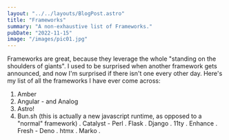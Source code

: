 ```yaml
---
layout: "../../layouts/BlogPost.astro"
title: "Frameworks"
summary: "A non-exhaustive list of Frameworks."
pubDate: "2022-11-15"
image: "/images/pic01.jpg"
---
```


Frameworks are great, because they leverage the whole "standing on the shoulders of giants". I used to be surprised when another framework gets announced, and now I'm surprised if there isn't one every other day. Here's my list of all the frameworks I have ever come across:

1. Amber
2. Angular - and Analog
3. Astro!
4. Bun.sh (this is actually a new javascript runtime, as opposed to a "normal" framework)
. Catalyst - Perl
. Flask
. Django
. 11ty
. Enhance
. Fresh - Deno
. htmx
. Marko
. 